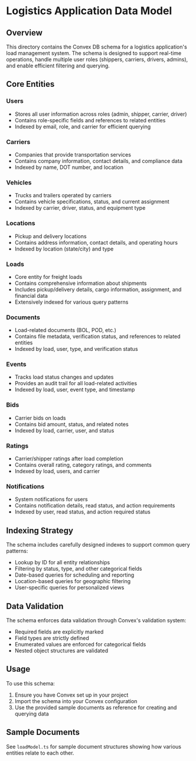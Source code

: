 # Logistics Application Data Model

## Overview

This directory contains the Convex DB schema for a logistics application's load management system. The schema is designed to support real-time operations, handle multiple user roles (shippers, carriers, drivers, admins), and enable efficient filtering and querying.

## Core Entities

### Users
- Stores all user information across roles (admin, shipper, carrier, driver)
- Contains role-specific fields and references to related entities
- Indexed by email, role, and carrier for efficient querying

### Carriers
- Companies that provide transportation services
- Contains company information, contact details, and compliance data
- Indexed by name, DOT number, and location

### Vehicles
- Trucks and trailers operated by carriers
- Contains vehicle specifications, status, and current assignment
- Indexed by carrier, driver, status, and equipment type

### Locations
- Pickup and delivery locations
- Contains address information, contact details, and operating hours
- Indexed by location (state/city) and type

### Loads
- Core entity for freight loads
- Contains comprehensive information about shipments
- Includes pickup/delivery details, cargo information, assignment, and financial data
- Extensively indexed for various query patterns

### Documents
- Load-related documents (BOL, POD, etc.)
- Contains file metadata, verification status, and references to related entities
- Indexed by load, user, type, and verification status

### Events
- Tracks load status changes and updates
- Provides an audit trail for all load-related activities
- Indexed by load, user, event type, and timestamp

### Bids
- Carrier bids on loads
- Contains bid amount, status, and related notes
- Indexed by load, carrier, user, and status

### Ratings
- Carrier/shipper ratings after load completion
- Contains overall rating, category ratings, and comments
- Indexed by load, users, and carrier

### Notifications
- System notifications for users
- Contains notification details, read status, and action requirements
- Indexed by user, read status, and action required status

## Indexing Strategy

The schema includes carefully designed indexes to support common query patterns:

- Lookup by ID for all entity relationships
- Filtering by status, type, and other categorical fields
- Date-based queries for scheduling and reporting
- Location-based queries for geographic filtering
- User-specific queries for personalized views

## Data Validation

The schema enforces data validation through Convex's validation system:

- Required fields are explicitly marked
- Field types are strictly defined
- Enumerated values are enforced for categorical fields
- Nested object structures are validated

## Usage

To use this schema:

1. Ensure you have Convex set up in your project
2. Import the schema into your Convex configuration
3. Use the provided sample documents as reference for creating and querying data

## Sample Documents

See `loadModel.ts` for sample document structures showing how various entities relate to each other.
